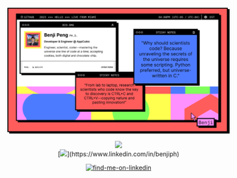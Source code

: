 ![My Card](https://raw.githubusercontent.com/benjipeng/assets/main/ac/site/card.svg)

<div align="center">

<img src="https://github.com/benjipeng/benjipeng/actions/workflows/main.yml/badge.svg">

</div>



<div align="center">
[<img src="https://img.shields.io/badge/LinkedIn-0077B5?style=flat-square&logo=linkedin&logoColor=white">](https://www.linkedin.com/in/benjiph)
  
[![find-me-on-linkedin](https://img.shields.io/badge/LinkedIn-0077B5?style=flat-square&logo=linkedin&logoColor=white)](https://www.linkedin.com/in/benjiph)
</div>

